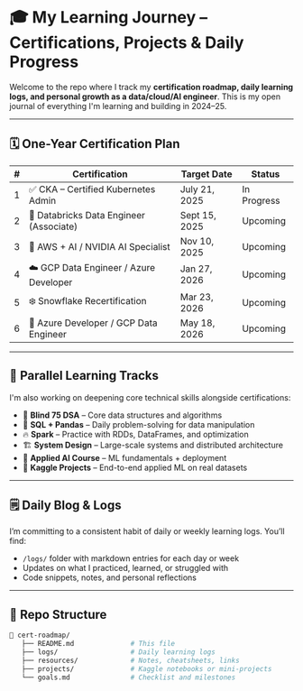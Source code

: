 # 🎓 My Learning Journey – Certifications, Projects & Daily Progress

Welcome to the repo where I track my **certification roadmap, daily learning logs, and personal growth as a data/cloud/AI engineer**. This is my open journal of everything I'm learning and building in 2024–25.

---

## 🗓️ One-Year Certification Plan

| # | Certification                             | Target Date     | Status     |
|---|-------------------------------------------|-----------------|------------|
| 1 | ✅ CKA – Certified Kubernetes Admin        | July 21, 2025   | In Progress |
| 2 | 🧪 Databricks Data Engineer (Associate)    | Sept 15, 2025   | Upcoming   |
| 3 | 🤖 AWS + AI / NVIDIA AI Specialist         | Nov 10, 2025    | Upcoming   |
| 4 | ☁️ GCP Data Engineer / Azure Developer     | Jan 27, 2026    | Upcoming   |
| 5 | ❄️ Snowflake Recertification               | Mar 23, 2026    | Upcoming   |
| 6 | 🔁 Azure Developer / GCP Data Engineer     | May 18, 2026    | Upcoming   |

---

## 🔄 Parallel Learning Tracks

I'm also working on deepening core technical skills alongside certifications:

- 🧠 **Blind 75 DSA** – Core data structures and algorithms
- 🧮 **SQL + Pandas** – Daily problem-solving for data manipulation
- 🔥 **Spark** – Practice with RDDs, DataFrames, and optimization
- 🏗️ **System Design** – Large-scale systems and distributed architecture
- 🤖 **Applied AI Course** – ML fundamentals + deployment
- 🧪 **Kaggle Projects** – End-to-end applied ML on real datasets

---

## 🗒️ Daily Blog & Logs

I’m committing to a consistent habit of daily or weekly learning logs. You’ll find:

- `/logs/` folder with markdown entries for each day or week
- Updates on what I practiced, learned, or struggled with
- Code snippets, notes, and personal reflections

---

## 🧭 Repo Structure

```bash
📁 cert-roadmap/
   ├── README.md              # This file
   ├── logs/                  # Daily learning logs
   ├── resources/             # Notes, cheatsheets, links
   ├── projects/              # Kaggle notebooks or mini-projects
   └── goals.md               # Checklist and milestones
